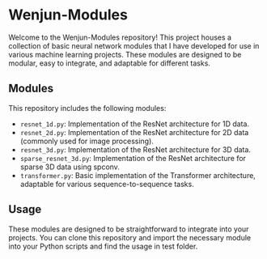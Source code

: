 # Wenjun-Modules

Welcome to the Wenjun-Modules repository! This project houses a collection of basic neural network modules that I have developed for use in various machine learning projects. These modules are designed to be modular, easy to integrate, and adaptable for different tasks.

## Modules

This repository includes the following modules:

- `resnet_1d.py`: Implementation of the ResNet architecture for 1D data.
- `resnet_2d.py`: Implementation of the ResNet architecture for 2D data (commonly used for image processing).
- `resnet_3d.py`: Implementation of the ResNet architecture for 3D data.
- `sparse_resnet_3d.py`: Implementation of the ResNet architecture for sparse 3D data using spconv.
- `transformer.py`: Basic implementation of the Transformer architecture, adaptable for various sequence-to-sequence tasks.

## Usage

These modules are designed to be straightforward to integrate into your projects. You can clone this repository and import the necessary module into your Python scripts and find the usage in test folder.


